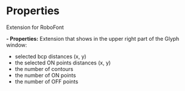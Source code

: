 Properties
==========

Extension for RoboFont

<b>- Properties:</b>  Extension that shows in the upper right part of the Glyph window:
- selected bcp distances (x, y) 
- the selected ON points distances (x, y) 
- the number of contours 
- the number of ON points 
- the number of OFF points
